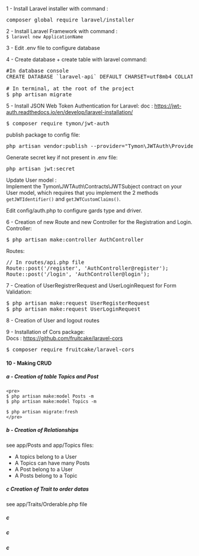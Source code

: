 1 - Install Laravel installer with command :
<pre>composer global require laravel/installer</pre>

2 - Install Laravel Framework with command : <br>
`$ laravel new ApplicationName`

3 - Edit .env file to configure database

4 - Create database + create table with laravel command:<br>
<pre>#In database console
CREATE DATABASE `laravel-api` DEFAULT CHARSET=utf8mb4 COLLATE utf8mb4_general_ci;

# In terminal, at the root of the project
$ php artisan migrate
</pre>
5 - Install JSON Web Token Authentication for Laravel:
doc : https://jwt-auth.readthedocs.io/en/develop/laravel-installation/
<pre>
$ composer require tymon/jwt-auth</pre>
publish package to config file:
<pre>php artisan vendor:publish --provider="Tymon\JWTAuth\Providers\LaravelServiceProvider"</pre>
Generate secret key if not present in .env file:
<pre>php artisan jwt:secret</pre>

Update User model :<br>
Implement the Tymon\JWTAuth\Contracts\JWTSubject contract on your User model, which requires that you implement the 2 methods `getJWTIdentifier()` and `getJWTCustomClaims()`.

Edit config/auth.php to configure gards type and driver.

6 - Creation of new Route and new Controller for the Registration and Login.<br>
Controller:
<pre>
$ php artisan make:controller AuthController
</pre>

Routes:
<pre>
// In routes/api.php file
Route::post('/register', 'AuthController@register');
Route::post('/login', 'AuthController@login');
</pre>


7 - Creation of UserRegistrerRequest and UserLoginRequest for Form Validation:
<pre>
$ php artisan make:request UserRegisterRequest
$ php artisan make:request UserLoginRequest
</pre>

8 - Creation of User and logout routes

9 - Installation of Cors package:<br/>
Docs : https://github.com/fruitcake/laravel-cors
<pre>$ composer require fruitcake/laravel-cors</pre>

#### 10 - Making CRUD
##### a - Creation of table Topics and Post  
    <pre>
    $ php artisan make:model Posts -m
    $ php artisan make:model Topics -m
    
    $ php artisan migrate:fresh
    </pre>
##### b - Creation of Relationships
see app/Posts and app/Topics files:  
   - A topics belong to a User  
   - A Topics can have many Posts
   - A Post belong to a User
   - A Posts belong to a Topic
   
##### c Creation of Trait to order datas
see app/Traits/Orderable.php file


##### c
##### c
##### c
   


